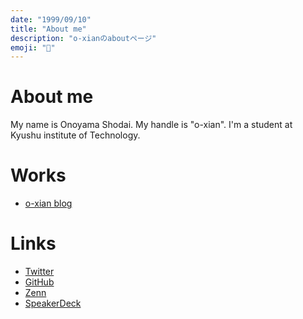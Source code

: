 ```yaml
---
date: "1999/09/10"
title: "About me"
description: "o-xianのaboutページ"
emoji: "👋"
---
```


# About me

My name is Onoyama Shodai. My handle is "o-xian".
I'm a student at Kyushu institute of Technology.

# Works

- [o-xian blog](https://o-xian-blog.vercel.app/)

# Links

- [Twitter](https://twitter.com/oshanQQ)
- [GitHub](https://github.com/oshanQQ)
- [Zenn](https://zenn.dev/oshanqq)
- [SpeakerDeck](https://speakerdeck.com/oshanqq)
